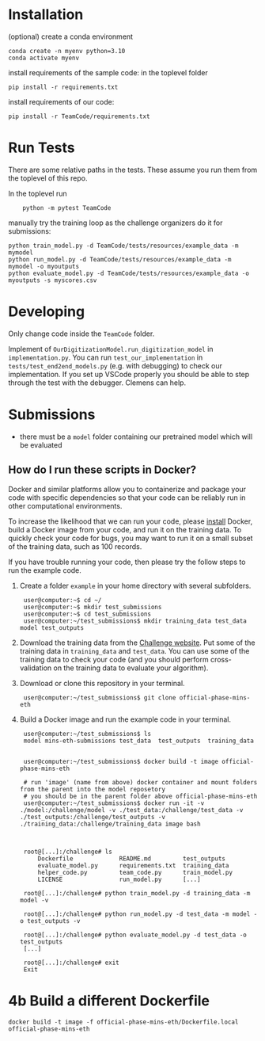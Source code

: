 # Installation

(optional) create a conda environment  
```
conda create -n myenv python=3.10
conda activate myenv
```

install requirements of the sample code: in the toplevel folder
```
pip install -r requirements.txt
```

install requirements of our code: 
```
pip install -r TeamCode/requirements.txt
```

# Run Tests
There are some relative paths in the tests. These assume you run them from the toplevel of this repo. 

In the toplevel run
```
    python -m pytest TeamCode
```

manually try the training loop as the challenge organizers do it for submissions:
```
python train_model.py -d TeamCode/tests/resources/example_data -m mymodel
python run_model.py -d TeamCode/tests/resources/example_data -m mymodel -o myoutputs
python evaluate_model.py -d TeamCode/tests/resources/example_data -o myoutputs -s myscores.csv
```

# Developing
Only change code inside the `TeamCode` folder. 

Implement of `OurDigitizationModel.run_digitization_model` in `implementation.py`. You can run `test_our_implementation` in `tests/test_end2end_models.py` (e.g. with debugging) to check our implementation. If you set up VSCode properly you should be able to step through the test with the debugger. Clemens can help. 

# Submissions
* there must be a `model` folder containing our pretrained model which will be evaluated  


## How do I run these scripts in Docker?

Docker and similar platforms allow you to containerize and package your code with specific dependencies so that your code can be reliably run in other computational environments.

To increase the likelihood that we can run your code, please [install](https://docs.docker.com/get-docker/) Docker, build a Docker image from your code, and run it on the training data. To quickly check your code for bugs, you may want to run it on a small subset of the training data, such as 100 records.

If you have trouble running your code, then please try the follow steps to run the example code.

1. Create a folder `example` in your home directory with several subfolders.

        user@computer:~$ cd ~/
        user@computer:~$ mkdir test_submissions
        user@computer:~$ cd test_submissions
        user@computer:~/test_submissions$ mkdir training_data test_data model test_outputs

2. Download the training data from the [Challenge website](https://physionetchallenges.org/2024/#data). Put some of the training data in `training_data` and `test_data`. You can use some of the training data to check your code (and you should perform cross-validation on the training data to evaluate your algorithm).

3. Download or clone this repository in your terminal.

        user@computer:~/test_submissions$ git clone official-phase-mins-eth

4. Build a Docker image and run the example code in your terminal.

        user@computer:~/test_submissions$ ls
        model mins-eth-submissions test_data  test_outputs  training_data


        user@computer:~/test_submissions$ docker build -t image official-phase-mins-eth

        # run 'image' (name from above) docker container and mount folders from the parent into the model reposetory
        # you should be in the parent folder above official-phase-mins-eth
        user@computer:~/test_submissions$ docker run -it -v ./model:/challenge/model -v ./test_data:/challenge/test_data -v ./test_outputs:/challenge/test_outputs -v ./training_data:/challenge/training_data image bash



        root@[...]:/challenge# ls
            Dockerfile             README.md         test_outputs
            evaluate_model.py      requirements.txt  training_data
            helper_code.py         team_code.py      train_model.py
            LICENSE                run_model.py      [...]

        root@[...]:/challenge# python train_model.py -d training_data -m model -v

        root@[...]:/challenge# python run_model.py -d test_data -m model -o test_outputs -v

        root@[...]:/challenge# python evaluate_model.py -d test_data -o test_outputs
        [...]

        root@[...]:/challenge# exit
        Exit

# 4b Build a different Dockerfile
 `docker build -t image -f official-phase-mins-eth/Dockerfile.local official-phase-mins-eth`